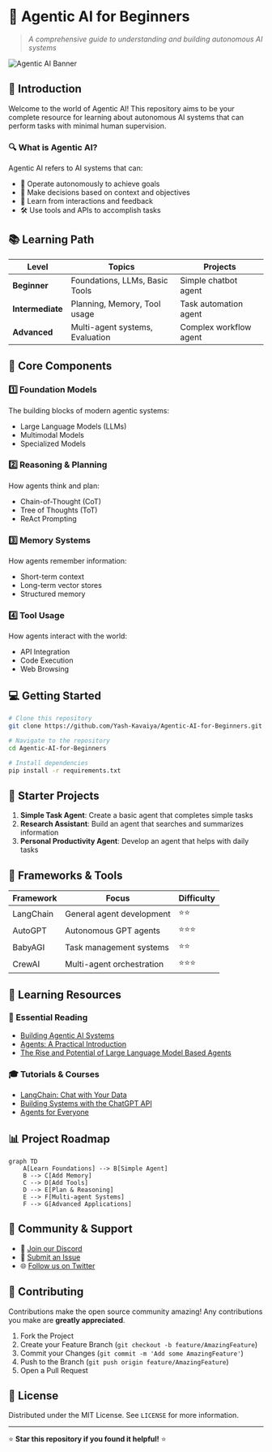 # 🤖 Agentic AI for Beginners

> *A comprehensive guide to understanding and building autonomous AI systems*

![Agentic AI Banner](https://github.com/Yash-Kavaiya/Agentic-AI-for-Beginners/assets/README-banner.png)

## 🌟 Introduction

Welcome to the world of Agentic AI! This repository aims to be your complete resource for learning about autonomous AI systems that can perform tasks with minimal human supervision.

### 🔍 What is Agentic AI?

Agentic AI refers to AI systems that can:

- 🎯 Operate autonomously to achieve goals
- 🤔 Make decisions based on context and objectives
- 🔄 Learn from interactions and feedback
- 🛠️ Use tools and APIs to accomplish tasks

## 📚 Learning Path

| Level | Topics | Projects |
|-------|--------|----------|
| **Beginner** | Foundations, LLMs, Basic Tools | Simple chatbot agent |
| **Intermediate** | Planning, Memory, Tool usage | Task automation agent |
| **Advanced** | Multi-agent systems, Evaluation | Complex workflow agent |

## 🧩 Core Components

### 1️⃣ Foundation Models

The building blocks of modern agentic systems:

- Large Language Models (LLMs)
- Multimodal Models
- Specialized Models

### 2️⃣ Reasoning & Planning

How agents think and plan:

- Chain-of-Thought (CoT)
- Tree of Thoughts (ToT)
- ReAct Prompting

### 3️⃣ Memory Systems

How agents remember information:

- Short-term context
- Long-term vector stores
- Structured memory

### 4️⃣ Tool Usage

How agents interact with the world:

- API Integration
- Code Execution
- Web Browsing

## 💻 Getting Started

```bash
# Clone this repository
git clone https://github.com/Yash-Kavaiya/Agentic-AI-for-Beginners.git

# Navigate to the repository
cd Agentic-AI-for-Beginners

# Install dependencies
pip install -r requirements.txt
```

## 🧪 Starter Projects

1. **Simple Task Agent**: Create a basic agent that completes simple tasks
2. **Research Assistant**: Build an agent that searches and summarizes information
3. **Personal Productivity Agent**: Develop an agent that helps with daily tasks

## 🔧 Frameworks & Tools

| Framework | Focus | Difficulty |
|-----------|-------|------------|
| LangChain | General agent development | ⭐⭐ |
| AutoGPT | Autonomous GPT agents | ⭐⭐⭐ |
| BabyAGI | Task management systems | ⭐⭐ |
| CrewAI | Multi-agent orchestration | ⭐⭐⭐ |

## 📘 Learning Resources

### 📖 Essential Reading

- [Building Agentic AI Systems](https://arxiv.org/abs/2310.10717)
- [Agents: A Practical Introduction](https://lilianweng.github.io/posts/2023-06-23-agent/)
- [The Rise and Potential of Large Language Model Based Agents](https://arxiv.org/abs/2309.07864)

### 🎓 Tutorials & Courses

- [LangChain: Chat with Your Data](https://www.deeplearning.ai/short-courses/langchain-chat-with-your-data/)
- [Building Systems with the ChatGPT API](https://www.deeplearning.ai/short-courses/building-systems-with-chatgpt/)
- [Agents for Everyone](https://huggingface.co/learn/agents/introduction)

## 📊 Project Roadmap

```mermaid
graph TD
    A[Learn Foundations] --> B[Simple Agent]
    B --> C[Add Memory]
    C --> D[Add Tools]
    D --> E[Plan & Reasoning]
    E --> F[Multi-agent Systems]
    F --> G[Advanced Applications]
```

## 👥 Community & Support

- 💬 [Join our Discord](https://discord.gg/agentic-ai-community)
- 📝 [Submit an Issue](https://github.com/Yash-Kavaiya/Agentic-AI-for-Beginners/issues)
- 🌐 [Follow us on Twitter](https://twitter.com/AgenticAI)

## 🤝 Contributing

Contributions make the open source community amazing! Any contributions you make are **greatly appreciated**.

1. Fork the Project
2. Create your Feature Branch (`git checkout -b feature/AmazingFeature`)
3. Commit your Changes (`git commit -m 'Add some AmazingFeature'`)
4. Push to the Branch (`git push origin feature/AmazingFeature`)
5. Open a Pull Request

## 📄 License

Distributed under the MIT License. See `LICENSE` for more information.

---

⭐ **Star this repository if you found it helpful!** ⭐
